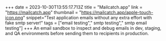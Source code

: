 +++
date = 2023-10-30T13:55:17.713Z
title = "Mailcatch.app"
link = "https://mailcatch.app"
thumbnail = "https://mailcatch.app/apple-touch-icon.png"
snippet="Test application emails without any extra effort with fake smtp server!"
tags = ["email testing"," smtp testing"," smtp email testing"]
+++
An email sandbox to inspect and debug emails in dev, staging, and QA environments before sending them to recipients in production.
